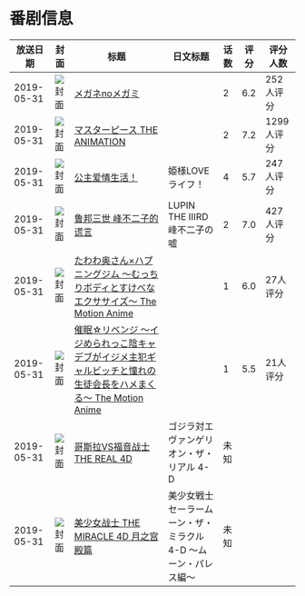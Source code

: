 # 番剧信息

|放送日期|封面|标题|日文标题|话数|评分|评分人数|
|---|---|---|---|---|---|---|
|2019-05-31|![封面](https://bangumi.tv/img/no_icon_subject.png)|[メガネnoメガミ](https://bangumi.tv/subject/273394)||2|6.2|252人评分|
|2019-05-31|![封面](https://bangumi.tv/img/no_icon_subject.png)|[マスターピース THE ANIMATION](https://bangumi.tv/subject/276175)||2|7.2|1299人评分|
|2019-05-31|![封面](https://bangumi.tv/img/no_icon_subject.png)|[公主爱情生活！](https://bangumi.tv/subject/276760)|姫様LOVEライフ！|4|5.7|247人评分|
|2019-05-31|![封面](https://lain.bgm.tv/pic/cover/c/df/42/276785_KpBKj.jpg)|[鲁邦三世 峰不二子的谎言](https://bangumi.tv/subject/276785)|LUPIN THE IIIRD 峰不二子の嘘|2|7.0|427人评分|
|2019-05-31|![封面](https://bangumi.tv/img/no_icon_subject.png)|[たわわ奥さん×ハプニングジム ～むっちりボディとすけべなエクササイズ～ The Motion Anime](https://bangumi.tv/subject/292269)||1|6.0|27人评分|
|2019-05-31|![封面](https://bangumi.tv/img/no_icon_subject.png)|[催眠☆リベンジ ～イジめられっこ陰キャデブがイジメ主犯ギャルビッチと憧れの生徒会長をハメまくる～ The Motion Anime](https://bangumi.tv/subject/292725)||1|5.5|21人评分|
|2019-05-31|![封面](https://lain.bgm.tv/pic/cover/c/d7/9d/495016_x9LzE.jpg)|[哥斯拉VS福音战士 THE REAL 4D](https://bangumi.tv/subject/495016)|ゴジラ対エヴァンゲリオン・ザ・リアル 4-D|未知|||
|2019-05-31|![封面](https://lain.bgm.tv/pic/cover/c/3c/ee/536596_4O2Uo.jpg)|[美少女战士 THE MIRACLE 4D 月之宫殿篇](https://bangumi.tv/subject/536596)|美少女戦士セーラームーン・ザ・ミラクル 4-D ～ムーン・パレス編～|未知|||
